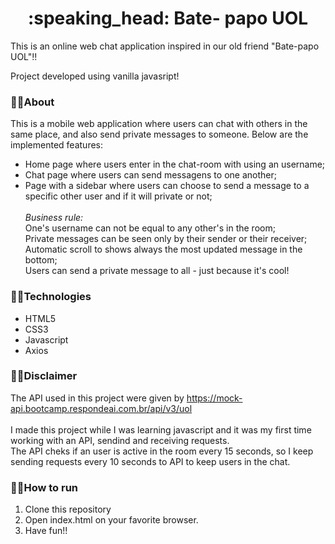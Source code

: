 <h1 align="center"> :speaking_head: Bate- papo UOL</h1>

This is an online web chat application inspired in our old friend "Bate-papo UOL"!! <br/>

Project developed using vanilla javasript! 
<br>

### 🔹🔹About

This is a mobile web application where users can chat with others in the same place, and also send private messages to someone. Below are the implemented features:

- Home page where users enter in the chat-room with using an username;
- Chat page where users can send messagens to one another;
- Page with a sidebar where users can choose to send a message to a specific other user and if it will private or not;<br><br>
  _Business rule:_ <br>
  One's username can not be equal to any other's in the room; <br>
  Private messages can be seen only by their sender or their receiver; <br>
  Automatic scroll to shows always the most updated message in the bottom; <br>
  Users can send a private message to all - just because it's cool! <br>

### 🔹🔹Technologies
- HTML5
- CSS3
- Javascript
- Axios

### 🔹🔹Disclaimer
The API used in this project were given by https://mock-api.bootcamp.respondeai.com.br/api/v3/uol <br><br>
I made this project while I was learning javascript and it was my first time working with an API, sendind and receiving requests.<br> 
The API cheks if an user is active in the room every 15 seconds, so I keep sending requests every 10 seconds to API to keep users in the chat.<br>


### 🔹🔹How to run

1. Clone this repository
2. Open index.html on your favorite browser.
3. Have fun!!<br> <br>
